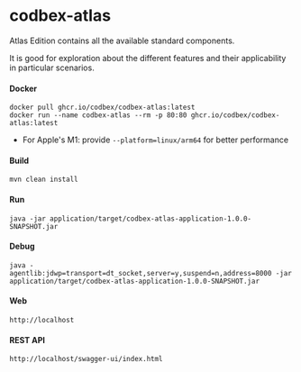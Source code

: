 # codbex-atlas

Atlas Edition contains all the available standard components.

It is good for exploration about the different features and their applicability in particular scenarios.


#### Docker

```
docker pull ghcr.io/codbex/codbex-atlas:latest
docker run --name codbex-atlas --rm -p 80:80 ghcr.io/codbex/codbex-atlas:latest
```

- For Apple's M1: provide `--platform=linux/arm64` for better performance		

#### Build

```
mvn clean install
```
	
#### Run

```
java -jar application/target/codbex-atlas-application-1.0.0-SNAPSHOT.jar
```

#### Debug

```
java -agentlib:jdwp=transport=dt_socket,server=y,suspend=n,address=8000 -jar application/target/codbex-atlas-application-1.0.0-SNAPSHOT.jar
```
	
#### Web

```
http://localhost
```

#### REST API

```
http://localhost/swagger-ui/index.html
```
